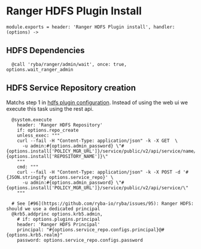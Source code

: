 
# Ranger HDFS Plugin Install

    module.exports = header: 'Ranger HDFS Plugin install', handler: (options) ->

## HDFS Dependencies

      @call 'ryba/ranger/admin/wait', once: true, options.wait_ranger_admin

## HDFS Service Repository creation

Matchs step 1 in [hdfs plugin configuration][hdfs-plugin]. Instead of using the web ui
we execute this task using the rest api.

      @system.execute
        header: 'Ranger HDFS Repository'
        if: options.repo_create
        unless_exec: """
        curl --fail -H "Content-Type: application/json" -k -X GET  \
          -u admin:#{options.admin_password} \"#{options.install['POLICY_MGR_URL']}/service/public/v2/api/service/name/#{options.install['REPOSITORY_NAME']}\"
        """
        cmd: """
        curl --fail -H "Content-Type: application/json" -k -X POST -d '#{JSON.stringify options.service_repo}' \
          -u admin:#{options.admin_password} \"#{options.install['POLICY_MGR_URL']}/service/public/v2/api/service/\"
        """

      # See [#96](https://github.com/ryba-io/ryba/issues/95): Ranger HDFS: should we use a dedicated principal
      @krb5.addprinc options.krb5.admin,
        # if: options.plugins.principal
        header: 'Ranger HDFS Principal'
        principal: "#{options.service_repo.configs.principal}@#{options.krb5.realm}"
        password: options.service_repo.configs.password

[hdfs-plugin]:(https://docs.hortonworks.com/HDPDocuments/HDP2/HDP-2.4.0/bk_installing_manually_book/content/installing_ranger_plugins.html#installing_ranger_hdfs_plugin)
[hdfs-plugin-source]: https://github.com/apache/incubator-ranger/blob/ranger-0.6/agents-audit/src/main/java/org/apache/ranger/audit/utils/InMemoryJAASConfiguration.java
